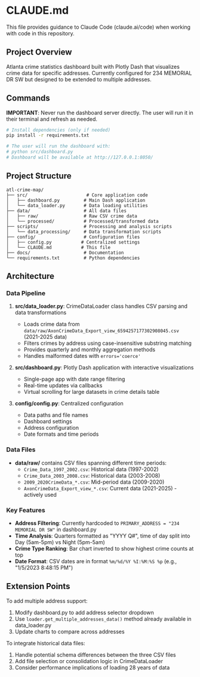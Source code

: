 # CLAUDE.md

This file provides guidance to Claude Code (claude.ai/code) when working with code in this repository.

## Project Overview

Atlanta crime statistics dashboard built with Plotly Dash that visualizes crime data for specific addresses. Currently configured for 234 MEMORIAL DR SW but designed to be extended to multiple addresses.

## Commands

**IMPORTANT**: Never run the dashboard server directly. The user will run it in their terminal and refresh as needed.

```bash
# Install dependencies (only if needed)
pip install -r requirements.txt

# The user will run the dashboard with:
# python src/dashboard.py
# Dashboard will be available at http://127.0.0.1:8050/
```

## Project Structure

```
atl-crime-map/
├── src/                      # Core application code
│   ├── dashboard.py         # Main Dash application
│   └── data_loader.py       # Data loading utilities
├── data/                    # All data files
│   ├── raw/                 # Raw CSV crime data
│   └── processed/           # Processed/transformed data
├── scripts/                 # Processing and analysis scripts
│   └── data_processing/     # Data transformation scripts
├── config/                  # Configuration files
│   ├── config.py           # Centralized settings
│   └── CLAUDE.md           # This file
├── docs/                    # Documentation
└── requirements.txt         # Python dependencies
```

## Architecture

### Data Pipeline
1. **src/data_loader.py**: CrimeDataLoader class handles CSV parsing and data transformations
   - Loads crime data from `data/raw/AxonCrimeData_Export_view_6594257177302908045.csv` (2021-2025 data)
   - Filters crimes by address using case-insensitive substring matching
   - Provides quarterly and monthly aggregation methods
   - Handles malformed dates with `errors='coerce'`

2. **src/dashboard.py**: Plotly Dash application with interactive visualizations
   - Single-page app with date range filtering
   - Real-time updates via callbacks
   - Virtual scrolling for large datasets in crime details table

3. **config/config.py**: Centralized configuration
   - Data paths and file names
   - Dashboard settings
   - Address configuration
   - Date formats and time periods

### Data Files
- **data/raw/** contains CSV files spanning different time periods:
  - `Crime_Data_1997_2002.csv`: Historical data (1997-2002)
  - `Crime_Data_2003_2008.csv`: Historical data (2003-2008)
  - `2009_2020CrimeData_*.csv`: Mid-period data (2009-2020)  
  - `AxonCrimeData_Export_view_*.csv`: Current data (2021-2025) - actively used

### Key Features
- **Address Filtering**: Currently hardcoded to `PRIMARY_ADDRESS = "234 MEMORIAL DR SW"` in dashboard.py
- **Time Analysis**: Quarters formatted as "YYYY Q#", time of day split into Day (5am-5pm) vs Night (5pm-5am)
- **Crime Type Ranking**: Bar chart inverted to show highest crime counts at top
- **Date Format**: CSV dates are in format `%m/%d/%Y %I:%M:%S %p` (e.g., "1/5/2023 8:48:15 PM")

## Extension Points

To add multiple address support:
1. Modify dashboard.py to add address selector dropdown
2. Use `loader.get_multiple_addresses_data()` method already available in data_loader.py
3. Update charts to compare across addresses

To integrate historical data files:
1. Handle potential schema differences between the three CSV files
2. Add file selection or consolidation logic in CrimeDataLoader
3. Consider performance implications of loading 28 years of data
